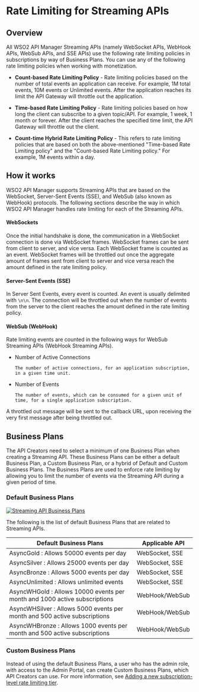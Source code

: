 # Rate Limiting for Streaming APIs

## Overview

All WSO2 API Manager Streaming APIs (namely WebSocket APIs, WebHook APIs, WebSub APIs, and SSE APIs) use the following rate limiting policies in subscriptions by way of Business Plans. You can use any of the following rate limiting policies when working with monetization.

- **Count-based Rate Limiting Policy** - Rate limiting policies based on the number of total events an application can receive. For example, 1M total events, 10M events or Unlimited events. After the application reaches its limit the API Gateway will throttle out the application.

- **Time-based Rate Limiting Policy** -  Rate limiting policies based on how long the client can subscribe to a given topic/API. For example, 1 week, 1 month or forever. After the client reaches the specified time limit, the API Gateway will throttle out the client.

- **Count-time Hybrid Rate Limiting Policy** - This refers to rate limiting policies that are based on both the above-mentioned "Time-based Rate Limiting policy" and the "Count-based Rate Limiting policy." For example, 1M events within a day.

## How it works

WSO2 API Manager supports Streaming APIs that are based on the WebSocket, Server-Sent Events (SSE), and WebSub (also known as WebHook) protocols. The following sections describe the way in which WSO2 API Manager handles rate limiting for each of the Streaming APIs.

#### WebSockets

Once the initial handshake is done, the communication in a WebSocket connection is done via WebSocket frames. WebSocket frames can be sent from client to server, and vice versa. Each WebSocket frame is counted as an event. WebSocket frames will be throttled out once the aggregate amount of frames sent from client to server and vice versa reach the amount defined in the rate limiting policy.

#### Server-Sent Events (SSE)

In Server Sent Events, every event is counted. An event is usually delimited with `\n\n`. The connection will be throttled out when the number of events from the server to the client reaches the amount defined in the rate limiting policy.

#### WebSub (WebHook)

Rate limiting events are counted in the following ways for WebSub Streaming APIs (WebHook Streaming APIs).

- Number of Active Connections

      The number of active connections, for an application subscription, in a given time unit.

- Number of Events

      The number of events, which can be consumed for a given unit of time, for a single application subscription.

A throttled out message will be sent to the callback URL, upon receiving the very first message after being throttled out.

## Business Plans

The API Creators need to select a minimum of one Business Plan when creating a Streaming API. These Business Plans can be either a default Business Plan, a Custom Business Plan, or a hybrid of Default and Custom Business Plans. The Business Plans are used to enforce rate limiting by allowing you to limit the number of events via the Streaming API during a given period of time.

### Default Business Plans

[![Streaming API Business Plans]({{base_path}}/assets/img/design/rate-limiting/stream-api-business-plans.png)]({{base_path}}/assets/img/design/rate-limiting/stream-api-business-plans.png)

The following is the list of default Business Plans that are related to Streaming APIs.

| **Default Business Plans**                                                    | **Applicable API** |
|---------------------------------------------------------------------------|----------------|
| AsyncGold : Allows 50000 events per day                                   | WebSocket, SSE |
| AsyncSilver : Allows 25000 events per day                                 | WebSocket, SSE |
| AsyncBronze : Allows 5000 events per day                                  | WebSocket, SSE |
| AsyncUnlimited : Allows unlimited events                                  | WebSocket, SSE |
| AsyncWHGold : Allows 10000 events per month and 1000 active subscriptions | WebHook/WebSub |
| AsyncWHSilver : Allows 5000 events per month and 500 active subscriptions | WebHook/WebSub |
| AsyncWHBronze : Allows 1000 events per month and 500 active subscriptions | WebHook/WebSub |

### Custom Business Plans

Instead of using the default Business Plans, a user who has the admin role, with access to the Admin Portal, can create Custom Business Plans, which API Creators can use. For more information, see [Adding a new subscription-level rate limiting tier]({{base_path}}/design/rate-limiting/adding-new-throttling-policies/#adding-a-new-subscription-level-throttling-tier).
